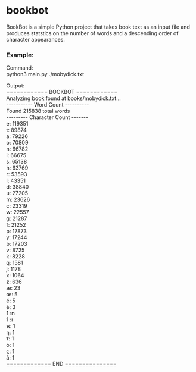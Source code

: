 # bookbot

BookBot is a simple Python project that takes book text as an input file and produces statstics on the number of words and a descending order of character appearances.

### Example:

Command:<br />
python3 main.py ./mobydick.txt<br />

Output:<br />
============ BOOKBOT ============<br />
Analyzing book found at books/mobydick.txt...<br />
----------- Word Count ----------<br />
Found 215838 total words<br />
--------- Character Count -------<br />
e: 119351<br />
t: 89874<br />
a: 79226<br />
o: 70809<br />
n: 66782<br />
i: 66675<br />
s: 65138<br />
h: 63769<br />
r: 53593<br />
l: 43351<br />
d: 38840<br />
u: 27205<br />
m: 23626<br />
c: 23319<br />
w: 22557<br />
g: 21287<br />
f: 21252<br />
p: 17873<br />
y: 17244<br />
b: 17203<br />
v: 8725<br />
k: 8228<br />
q: 1581<br />
j: 1178<br />
x: 1064<br />
z: 636<br />
æ: 23<br />
œ: 5<br />
é: 5<br />
è: 3<br />
ח: 1<br />
ו: 1<br />
ϰ: 1<br />
η: 1<br />
τ: 1<br />
ο: 1<br />
ς: 1<br />
â: 1<br />
============= END ===============<br />
